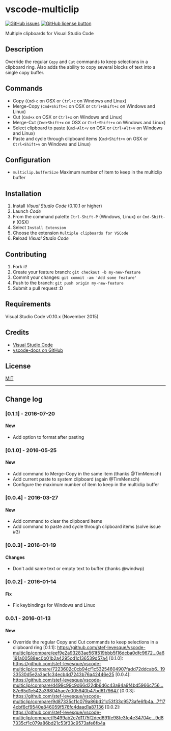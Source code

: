 # vscode-multiclip

[![GitHub issues](https://img.shields.io/github/issues/stef-levesque/vscode-multiclip.svg)](https://github.com/stef-levesque/vscode-multiclip/issues)
[![GitHub license button](https://img.shields.io/github/license/stef-levesque/vscode-multiclip.svg)](https://github.com/stef-levesque/vscode-multiclip/blob/master/LICENSE.md)

Multiple clipboards for Visual Studio Code

## Description

Override the regular `Copy` and `Cut` commands to keep selections in a clipboard ring. Also adds the
ability to copy several blocks of text into a single copy buffer.

## Commands

* Copy (`Cmd+c` on OSX or `Ctrl+c` on Windows and Linux)
* Merge-Copy (`Cmd+Shift+c` on OSX or `Ctrl+Shift+c` on Windows and Linux)
* Cut (`Cmd+x` on OSX or `Ctrl+x` on Windows and Linux)
* Merge-Cut (`Cmd+Shift+x` on OSX or `Ctrl+Shift+x` on Windows and Linux)
* Select clipboard to paste  (`Cmd+Alt+v` on OSX or `Ctrl+Alt+v` on Windows and Linux)
* Paste and cycle through clipboard items (`Cmd+Shift+v` on OSX or `Ctrl+Shift+v` on Windows and Linux)

## Configuration

* `multiclip.bufferSize` Maximum number of item to keep in the multiclip buffer

## Installation

1. Install *Visual Studio Code* (0.10.1 or higher)
2. Launch *Code*
3. From the command palette `Ctrl-Shift-P` (Windows, Linux) or `Cmd-Shift-P` (OSX)
4. Select `Install Extension`
5. Choose the extension `Multiple clipboards for VSCode`
6. Reload *Visual Studio Code*

## Contributing

1. Fork it!
2. Create your feature branch: `git checkout -b my-new-feature`
3. Commit your changes: `git commit -am 'Add some feature'`
4. Push to the branch: `git push origin my-new-feature`
5. Submit a pull request :D

## Requirements

Visual Studio Code v0.10.x (November 2015)

## Credits

* [Visual Studio Code](https://code.visualstudio.com/)
* [vscode-docs on GitHub](https://github.com/Microsoft/vscode-docs)

## License

[MIT](LICENSE.md)

---

## Change log

### [0.1.1] - 2016-07-20

#### New

* Add option to format after pasting

### [0.1.0] - 2016-05-25

#### New

* Add command to Merge-Copy in the same item (thanks @TimMensch)
* Add current paste to system clipboard (again @TimMensch)
* Configure the maximum number of item to keep in the multiclip buffer

### [0.0.4] - 2016-03-27

#### New

* Add command to clear the clipboard items
* Add command to paste and cycle through clipboard items (solve issue #3)

### [0.0.3] - 2016-01-19

#### Changes

* Don't add same text or empty text to buffer (thanks @windwp)

### [0.0.2] - 2016-01-14

#### Fix

* Fix keybindings for Windows and Linux

### 0.0.1 - 2016-01-13

#### New

* Override the regular Copy and Cut commands to keep selections in a clipboard ring
[0.1.1]: https://github.com/stef-levesque/vscode-multiclip/compare/eef9e2a93283ae561f519bbb5f16dcba0dfc9672...0a6191a00588ec0b01b2a4295cd1c136539d57a4
[0.1.0]: https://github.com/stef-levesque/vscode-multiclip/compare/7223602c0cb94cf1c53254604907fadd72ddcab6...1933530d5e2a3ac1c34ecb4d7243b76a42446e25
[0.0.4]: https://github.com/stef-levesque/vscode-multiclip/compare/d499c99c9d66d22db6d6c43a94a9f4bd5966c756...87e65d1e542a398045ae7e005940b47bd6179647
[0.0.3]: https://github.com/stef-levesque/vscode-multiclip/compare/9d87335cf1c079a86bd21c53f33c9573afe6fb4a...7f174cbf6cf9540e846059f576fc4daad1a87136
[0.0.2]: https://github.com/stef-levesque/vscode-multiclip/compare/f5499ab2e7d1175f2ded691fe98fe3fc4e34704e...9d87335cf1c079a86bd21c53f33c9573afe6fb4a
